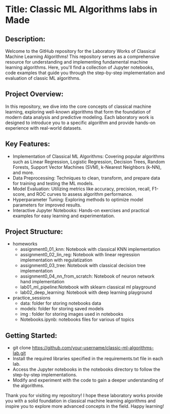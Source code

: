 # Title: Classic ML Algorithms labs in Made
## Description:
Welcome to the GitHub repository for the Laboratory Works of Classical Machine Learning Algorithms! This repository serves as a comprehensive resource for understanding and implementing fundamental machine learning algorithms. Here, you'll find a collection of Jupyter notebooks, code examples that guide you through the step-by-step implementation and evaluation of classic ML algorithms.

## Project Overview:
In this repository, we dive into the core concepts of classical machine learning, exploring well-known algorithms that form the foundation of modern data analysis and predictive modeling. Each laboratory work is designed to introduce you to a specific algorithm and provide hands-on experience with real-world datasets.

## Key Features:
- Implementation of Classical ML Algorithms: Covering popular algorithms such as Linear Regression, Logistic Regression, Decision Trees, Random Forests, Support Vector Machines (SVM), k-Nearest Neighbors (k-NN), and more.
 - Data Preprocessing: Techniques to clean, transform, and prepare data for training and testing the ML models.
 - Model Evaluation: Utilizing metrics like accuracy, precision, recall, F1-score, and ROC curves to assess algorithm performance.
 - Hyperparameter Tuning: Exploring methods to optimize model parameters for improved results.
 -  Interactive Jupyter Notebooks: Hands-on exercises and practical examples for easy learning and experimentation.

## Project Structure:
- homeworks
  - assignment0_01_knn: Notebook with classical KNN implementation
  - assignment0_02_lin_reg: Notebook with linear regression implementation with regulatization
  - assignment0_03_tree: Notebook with classical decision tree  implementation
  - assignment0_04_nn_from_scratch: Notebook of neuron network hand implementation
  - lab01_ml_pipeline:Notebook with sklearn classical ml playground
  - lab02_deep_learning: Notebook with deep learning playground
 - practice_sessions
    - data: folder for storing notebooks data
    - models: folder for storing saved models
    - img : folder for storing images used in notebooks
    - Notebooks.ipynb: notebooks files for various of topics

## Getting Started:
 - git clone https://github.com/your-username/classic-ml-algorithms-lab.git
 - Install the required libraries specified in the requirements.txt file in each lab.
 - Access the Jupyter notebooks in the notebooks directory to follow the step-by-step implementations.
 - Modify and experiment with the code to gain a deeper understanding of the algorithms.
   
Thank you for visiting my repository! I hope these laboratory works provide you with a solid foundation in classical machine learning algorithms and inspire you to explore more advanced concepts in the field. Happy learning!
